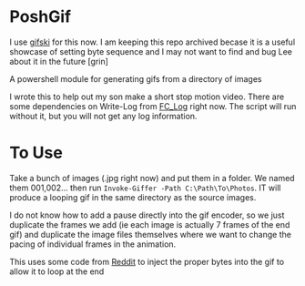 # PoshGif

I use [gifski](https://github.com/sindresorhus/Gifski) for this now. I am keeping this repo archived becase it is a useful showcase of setting byte sequence and I may not want to find and bug Lee about it in the future [grin] 

A powershell module for generating gifs from a directory of images

I wrote this to help out my son make a short stop motion video. There are some dependencies on Write-Log from [FC_Log](https://github.com/brandonmcclure/friendly-chainsaw) right now. The script will run without it, but you will not get any log information. 

# To Use

Take a bunch of images (.jpg right now) and put them in a folder. We named them 001,002... then run `Invoke-Giffer -Path C:\Path\To\Photos`. IT will produce a looping gif in the same directory as the source images. 

I do not know how to add a pause directly into the gif encoder, so we just duplicate the frames we add (ie each image is actually 7 frames of the end gif) and duplicate the image files themselves where we want to change the pacing of individual frames in the animation. 

This uses some code from [Reddit](https://www.reddit.com/r/PowerShell/comments/jhq5w9/creating_a_looping_animated_gif/) to inject the proper bytes into the gif to allow it to loop at the end
